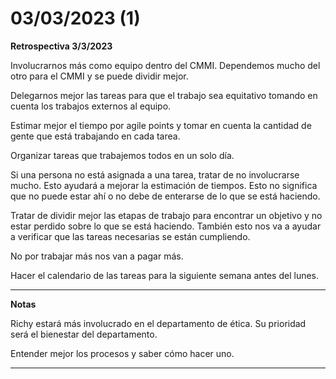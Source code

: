 # 03/03/2023 (1)

**Retrospectiva 3/3/2023**

Involucrarnos más como equipo dentro del CMMI. Dependemos mucho del otro para el CMMI y se puede dividir mejor.

Delegarnos mejor las tareas para que el trabajo sea equitativo tomando en cuenta los trabajos externos al equipo.

Estimar mejor el tiempo por agile points y tomar en cuenta la cantidad de gente que está trabajando en cada tarea.

Organizar tareas que trabajemos todos en un solo día.

Si una persona no está asignada a una tarea, tratar de no involucrarse mucho. Esto ayudará a mejorar la estimación de tiempos. Esto no significa que no puede estar ahí o no debe de enterarse de lo que se está haciendo.

Tratar de dividir mejor las etapas de trabajo para encontrar un objetivo y no estar perdido sobre lo que se está haciendo. También esto nos va a ayudar a verificar que las tareas necesarias se están cumpliendo.

No por trabajar más nos van a pagar más.

Hacer el calendario de las tareas para la siguiente semana antes del lunes.

*****************************************************************************************

**Notas**

Richy estará más involucrado en el departamento de ética. Su prioridad será el bienestar del departamento.

Entender mejor los procesos y saber cómo hacer uno.

*********************************************************************************************